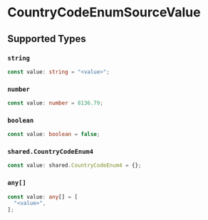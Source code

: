# CountryCodeEnumSourceValue


## Supported Types

### `string`

```typescript
const value: string = "<value>";
```

### `number`

```typescript
const value: number = 8136.79;
```

### `boolean`

```typescript
const value: boolean = false;
```

### `shared.CountryCodeEnum4`

```typescript
const value: shared.CountryCodeEnum4 = {};
```

### `any[]`

```typescript
const value: any[] = [
  "<value>",
];
```

